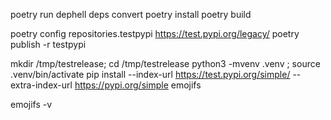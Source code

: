 poetry run dephell deps convert
poetry install
poetry build

poetry config repositories.testpypi https://test.pypi.org/legacy/
poetry publish -r testpypi

mkdir /tmp/testrelease; cd /tmp/testrelease
python3 -mvenv .venv ; source .venv/bin/activate
pip install --index-url https://test.pypi.org/simple/ --extra-index-url https://pypi.org/simple emojifs

emojifs -v
